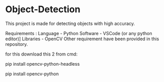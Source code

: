 # Object-Detection
This project is made for detecting objects with high accuracy.

Requirements : 
Language - Python
Software - VSCode (or any python editor)]
Libraries - OpenCV
Other requirement have been provided in this repository.

for this download this 2 from cmd:

   pip install opencv-python-headless
   
   pip install opencv-python

